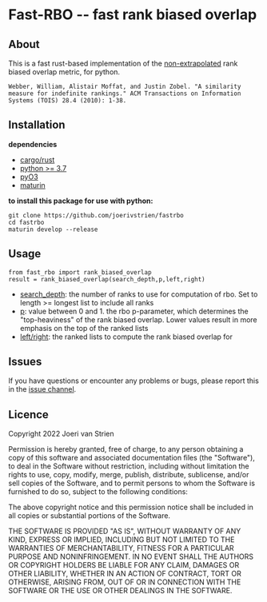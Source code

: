 # Fast-RBO -- fast rank biased overlap

## About
This is a fast rust-based implementation of the <ins>non-extrapolated</ins> rank biased overlap metric, for python.

    Webber, William, Alistair Moffat, and Justin Zobel. "A similarity measure for indefinite rankings." ACM Transactions on Information Systems (TOIS) 28.4 (2010): 1-38.

## Installation

**dependencies**

- [cargo/rust](https://www.rust-lang.org/) 
- [python >= 3.7](https://www.python.org/)  
- [pyO3](https://github.com/PyO3/pyo3)
- [maturin](https://github.com/PyO3/maturin)

**to install this package for use with python:**

    git clone https://github.com/joerivstrien/fastrbo
    cd fastrbo
    maturin develop --release

## Usage
    from fast_rbo import rank_biased_overlap
    result = rank_biased_overlap(search_depth,p,left,right)

- <ins>search_depth</ins>: the number of ranks to use for computation of rbo. Set to length >= longest list to include all ranks
- <ins>p</ins>: value between 0 and 1. the rbo p-parameter, which determines the "top-heaviness" of the rank biased overlap. Lower values result in more emphasis
on the top of the ranked lists
- <ins>left/right</ins>: the ranked lists to compute the rank biased overlap for


## Issues
If you have questions or encounter any problems or bugs, please report this in the [issue channel](https://github.com/joerivstrien/fastrbo/issues).


## Licence

Copyright 2022 Joeri van Strien 

Permission is hereby granted, free of charge, to any person obtaining a copy of this software and associated documentation files (the "Software"), to deal in the Software without restriction, including without limitation the rights to use, copy, modify, merge, publish, distribute, sublicense, and/or sell copies of the Software, and to permit persons to whom the Software is furnished to do so, subject to the following conditions:

The above copyright notice and this permission notice shall be included in all copies or substantial portions of the Software.

THE SOFTWARE IS PROVIDED "AS IS", WITHOUT WARRANTY OF ANY KIND, EXPRESS OR IMPLIED, INCLUDING BUT NOT LIMITED TO THE WARRANTIES OF MERCHANTABILITY, FITNESS FOR A PARTICULAR PURPOSE AND NONINFRINGEMENT. IN NO EVENT SHALL THE AUTHORS OR COPYRIGHT HOLDERS BE LIABLE FOR ANY CLAIM, DAMAGES OR OTHER LIABILITY, WHETHER IN AN ACTION OF CONTRACT, TORT OR OTHERWISE, ARISING FROM, OUT OF OR IN CONNECTION WITH THE SOFTWARE OR THE USE OR OTHER DEALINGS IN THE SOFTWARE.
